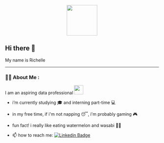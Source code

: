 <div id="header" align="center">
  <img src="https://i.giphy.com/media/v1.Y2lkPTc5MGI3NjExdXhqcDNneTRneTQ1OHQ4b2dpMDRnOXhmbjQ4Zzd3anNhd2RjMjhiOSZlcD12MV9pbnRlcm5hbF9naWZfYnlfaWQmY3Q9Zw/L3nWlmgyqCeU8/giphy.gif" width="100"/>
</div>

## Hi there 👋 
My name is Richelle 

---

### :woman_technologist: About Me :

I am an aspiring data professional <img src="https://media.giphy.com/media/WUlplcMpOCEmTGBtBW/giphy.gif" width="30"> 

- i’m currently studying 🎓 and interning part-time 💻

- in my free time, if i'm not napping 😴, i'm probably gaming 🎮

- fun fact! i really like eating watermelon and wasabi 🍉🍉

- :mailbox: how to reach me: [![Linkedin Badge](https://img.shields.io/badge/-LinkedIn-blue?style=flat&logo=Linkedin&logoColor=white)](www.linkedin.com/in/richelle803)
